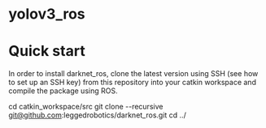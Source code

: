 # yolov3_ros

# Quick start
In order to install darknet_ros, clone the latest version using SSH (see how to set up an SSH key) from this repository into your catkin workspace and compile the package using ROS.

cd catkin_workspace/src
git clone --recursive git@github.com:leggedrobotics/darknet_ros.git
cd ../
